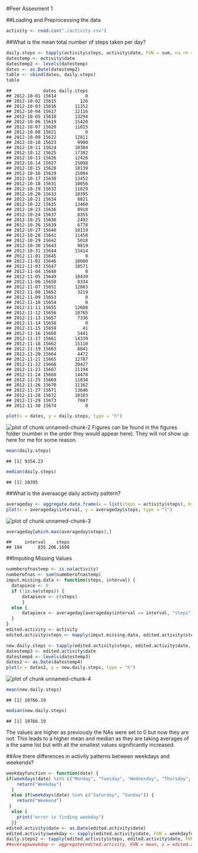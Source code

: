 #Peer Assesment 1

##Loading and Preprocessing the data


```r
activity <- read.csv("./activity.csv")
```

##What is the mean total number of steps taken per day?


```r
daily.steps <- tapply(activity$steps, activity$date, FUN = sum, na.rm = TRUE)
datestemp <- activity$date
datestemp2 <- levels(datestemp)
dates <- as.Date(datestemp2)
table <- cbind(dates, daily.steps)
table
```

```
##            dates daily.steps
## 2012-10-01 15614           0
## 2012-10-02 15615         126
## 2012-10-03 15616       11352
## 2012-10-04 15617       12116
## 2012-10-05 15618       13294
## 2012-10-06 15619       15420
## 2012-10-07 15620       11015
## 2012-10-08 15621           0
## 2012-10-09 15622       12811
## 2012-10-10 15623        9900
## 2012-10-11 15624       10304
## 2012-10-12 15625       17382
## 2012-10-13 15626       12426
## 2012-10-14 15627       15098
## 2012-10-15 15628       10139
## 2012-10-16 15629       15084
## 2012-10-17 15630       13452
## 2012-10-18 15631       10056
## 2012-10-19 15632       11829
## 2012-10-20 15633       10395
## 2012-10-21 15634        8821
## 2012-10-22 15635       13460
## 2012-10-23 15636        8918
## 2012-10-24 15637        8355
## 2012-10-25 15638        2492
## 2012-10-26 15639        6778
## 2012-10-27 15640       10119
## 2012-10-28 15641       11458
## 2012-10-29 15642        5018
## 2012-10-30 15643        9819
## 2012-10-31 15644       15414
## 2012-11-01 15645           0
## 2012-11-02 15646       10600
## 2012-11-03 15647       10571
## 2012-11-04 15648           0
## 2012-11-05 15649       10439
## 2012-11-06 15650        8334
## 2012-11-07 15651       12883
## 2012-11-08 15652        3219
## 2012-11-09 15653           0
## 2012-11-10 15654           0
## 2012-11-11 15655       12608
## 2012-11-12 15656       10765
## 2012-11-13 15657        7336
## 2012-11-14 15658           0
## 2012-11-15 15659          41
## 2012-11-16 15660        5441
## 2012-11-17 15661       14339
## 2012-11-18 15662       15110
## 2012-11-19 15663        8841
## 2012-11-20 15664        4472
## 2012-11-21 15665       12787
## 2012-11-22 15666       20427
## 2012-11-23 15667       21194
## 2012-11-24 15668       14478
## 2012-11-25 15669       11834
## 2012-11-26 15670       11162
## 2012-11-27 15671       13646
## 2012-11-28 15672       10183
## 2012-11-29 15673        7047
## 2012-11-30 15674           0
```

```r
plot(x = dates, y = daily.steps, type = "h")
```

![plot of chunk unnamed-chunk-2](figure/unnamed-chunk-2-1.png) 
Figures can be found in the figures folder (number in the order they would appear here). They will not show up here for me for some reason.

```r
mean(daily.steps)
```

```
## [1] 9354.23
```

```r
median(daily.steps)
```

```
## [1] 10395
```

##What is the averaacge daily activity pattern?


```r
averageday <- aggregate.data.frame(x = list(steps = activity$steps), by = list(interval = activity$interval), FUN = mean, na.rm = TRUE)
plot(x = averageday$interval, y = averageday$steps, type = "l")
```

![plot of chunk unnamed-chunk-3](figure/unnamed-chunk-3-1.png) 

```r
averageday[which.max(averageday$steps),]
```

```
##     interval    steps
## 104      835 206.1698
```

##Imputing Missing Values


```r
nummberofnastemp <- is.na(activity)
numberofnas <- sum(nummberofnastemp)
imput.missing.data <- function(steps, interval) {
  datapiece <- 0
  if (!is.na(steps)) {
      datapiece <- c(steps)
      }
  else {
      datapiece <- averageday[averageday$interval == interval, "steps"]
  }
}
edited.activity <- activity
edited.activity$steps <- mapply(imput.missing.data, edited.activity$steps, edited.activity$interval)

new.daily.steps <- tapply(edited.activity$steps, edited.activity$date, FUN = sum, na.rm = TRUE)
datestemp3 <- edited.activity$date
datestemp4 <- levels(datestemp3)
dates2 <- as.Date(datestemp4)
plot(x = dates2, y = new.daily.steps, type = "h")
```

![plot of chunk unnamed-chunk-4](figure/unnamed-chunk-4-1.png) 

```r
mean(new.daily.steps)
```

```
## [1] 10766.19
```

```r
median(new.daily.steps)
```

```
## [1] 10766.19
```
The values are higher as previously the NAs were set to 0 but now they are not. This leads to a higher mean and median as they are taking averages of a the same list but with all the smallest values significantly increased. 

##Are there differences in activity patterns between weekdays and weekends?


```r
weekdayfunction <- function(date) {  
if(weekdays(date) %in% c("Monday", "Tuesday", "Wednesday", "Thursday", "Friday")) {
    return("Weekday")
  }
  else if(weekdays(date) %in% c("Saturday", "Sunday")) {
    return("Weekend")
 }
  else {
    print("error in finding weekday")
  }}
edited.activity$date <- as.Date(edited.activity$date)
edited.activity$weekday <- sapply(edited.activity$date, FUN = weekdayfunction)
daily.steps2 <- tapply(edited.activity$steps, edited.activity$date, FUN = sum, na.rm = TRUE)
##averageweekday <- aggregate(edited.activity, FUN = mean, x = edited.activity$steps, by = list(edited.activity$Weekday) + list(edited.activity$intervals))
```
